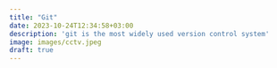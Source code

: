 ```yaml
---
title: "Git"
date: 2023-10-24T12:34:58+03:00
description: 'git is the most widely used version control system'
image: images/cctv.jpeg
draft: true
---
```

